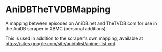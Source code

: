 AniDBTheTVDBMapping
===================

A mapping between episodes on AniDB.net and TheTVDB.com for use in the AniDB scraper in XBMC (personal additions).

This is used in addition to the scraper's own mapping, available at https://sites.google.com/site/anidblist/anime-list.xml. 
